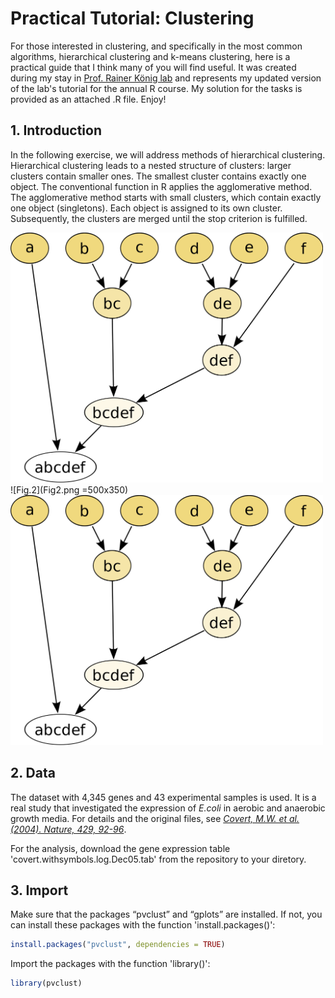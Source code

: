 
# Practical Tutorial: Clustering
 
For those interested in clustering, and specifically in the most common algorithms, hierarchical clustering and k-means clustering,
here is a practical guide that I think many of you will find useful. It was created during my stay in [Prof. Rainer König lab](https://www.uniklinikum-jena.de/infektionsmedizin/Forschung/Modelling.html) and represents my updated version of the lab's tutorial for the annual R course. My solution for the tasks is provided as an attached .R file. Enjoy!

## 1. Introduction

In the following exercise, we will address methods of hierarchical clustering. Hierarchical clustering leads to a nested structure of clusters: larger clusters contain smaller ones. The smallest cluster contains exactly one object. The conventional function in R applies the agglomerative method. The agglomerative method starts with small clusters, which contain exactly one object (singletons). Each object is assigned to its own cluster. Subsequently, the clusters are merged until the stop criterion is fulfilled.


<img src="Fig1.png" width="500" height="400" />
![Fig.2](Fig2.png =500x350) <img src="Fig1.png" width="500" height="400" />

## 2. Data

The dataset with 4,345 genes and 43 experimental samples is used. It is a real study that investigated the expression of *E.coli*
 in aerobic and anaerobic growth media. For details and the original files, see [*Covert, M.W. et al. (2004). Nature, 429, 92-96*](https://www.nature.com/articles/nature02456). 

For the analysis, download the gene expression table 'covert.withsymbols.log.Dec05.tab' from the repository to your diretory.

## 3. Import

Make sure that the packages “pvclust” and “gplots” are installed. If not, you can install these packages with the function 'install.packages()':
```r
install.packages("pvclust", dependencies = TRUE)
```

Import the packages with the function 'library()':
```r
library(pvclust)
```